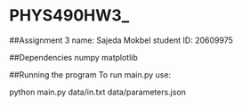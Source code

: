 # PHYS490HW3_

##Assignment 3
name: Sajeda Mokbel
student ID: 20609975

##Dependencies
numpy
matplotlib


##Running the program
To run main.py use:

python main.py data/in.txt data/parameters.json

